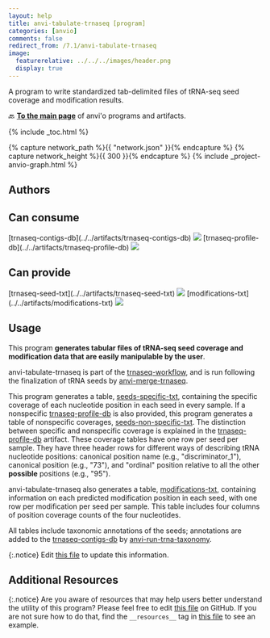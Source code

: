 ```yaml
---
layout: help
title: anvi-tabulate-trnaseq [program]
categories: [anvio]
comments: false
redirect_from: /7.1/anvi-tabulate-trnaseq
image:
  featurerelative: ../../../images/header.png
  display: true
---
```


A program to write standardized tab-delimited files of tRNA-seq seed coverage and modification results.

🔙 **[To the main page](../../)** of anvi'o programs and artifacts.


{% include _toc.html %}
<div id="svg" class="subnetwork"></div>
{% capture network_path %}{{ "network.json" }}{% endcapture %}
{% capture network_height %}{{ 300 }}{% endcapture %}
{% include _project-anvio-graph.html %}


## Authors



## Can consume


<p style="text-align: left" markdown="1"><span class="artifact-r">[trnaseq-contigs-db](../../artifacts/trnaseq-contigs-db) <img src="../../images/icons/DB.png" class="artifact-icon-mini" /></span> <span class="artifact-r">[trnaseq-profile-db](../../artifacts/trnaseq-profile-db) <img src="../../images/icons/DB.png" class="artifact-icon-mini" /></span></p>


## Can provide


<p style="text-align: left" markdown="1"><span class="artifact-p">[trnaseq-seed-txt](../../artifacts/trnaseq-seed-txt) <img src="../../images/icons/TXT.png" class="artifact-icon-mini" /></span> <span class="artifact-p">[modifications-txt](../../artifacts/modifications-txt) <img src="../../images/icons/TXT.png" class="artifact-icon-mini" /></span></p>


## Usage


This program **generates tabular files of tRNA-seq seed coverage and modification data that are easily manipulable by the user**.

anvi-tabulate-trnaseq is part of the <span class="artifact-n">[trnaseq-workflow](/help/7.1/artifacts/trnaseq-workflow)</span>, and is run following the finalization of tRNA seeds by <span class="artifact-n">[anvi-merge-trnaseq](/help/7.1/programs/anvi-merge-trnaseq)</span>.

This program generates a table, <span class="artifact-n">[seeds-specific-txt](/help/7.1/artifacts/seeds-specific-txt)</span>, containing the specific coverage of each nucleotide position in each seed in every sample. If a nonspecific <span class="artifact-n">[trnaseq-profile-db](/help/7.1/artifacts/trnaseq-profile-db)</span> is also provided, this program generates a table of nonspecific coverages, <span class="artifact-n">[seeds-non-specific-txt](/help/7.1/artifacts/seeds-non-specific-txt)</span>. The distinction between specific and nonspecific coverage is explained in the <span class="artifact-n">[trnaseq-profile-db](/help/7.1/artifacts/trnaseq-profile-db)</span> artifact. These coverage tables have one row per seed per sample. They have three header rows for different ways of describing tRNA nucleotide positions: canonical position name (e.g., "discriminator_1"), canonical position (e.g., "73"), and "ordinal" position relative to all the other **possible** positions (e.g., "95").

anvi-tabulate-trnaseq also generates a table, <span class="artifact-n">[modifications-txt](/help/7.1/artifacts/modifications-txt)</span>, containing information on each predicted modification position in each seed, with one row per modification per seed per sample. This table includes four columns of position coverage counts of the four nucleotides.

All tables include taxonomic annotations of the seeds; annotations are added to the <span class="artifact-n">[trnaseq-contigs-db](/help/7.1/artifacts/trnaseq-contigs-db)</span> by <span class="artifact-n">[anvi-run-trna-taxonomy](/help/7.1/programs/anvi-run-trna-taxonomy)</span>.


{:.notice}
Edit [this file](https://github.com/merenlab/anvio/tree/master/anvio/docs/programs/anvi-tabulate-trnaseq.md) to update this information.


## Additional Resources



{:.notice}
Are you aware of resources that may help users better understand the utility of this program? Please feel free to edit [this file](https://github.com/merenlab/anvio/tree/master/bin/anvi-tabulate-trnaseq) on GitHub. If you are not sure how to do that, find the `__resources__` tag in [this file](https://github.com/merenlab/anvio/blob/master/bin/anvi-interactive) to see an example.
